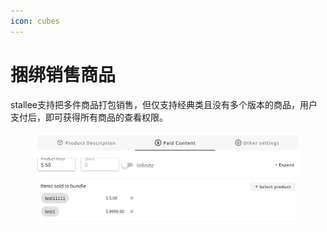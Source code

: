 ```yaml
---
icon: cubes
---
```


# 捆绑销售商品

stallee支持把多件商品打包销售，但仅支持经典类且没有多个版本的商品，用户支付后，即可获得所有商品的查看权限。

<div align="left"><figure><img src="../.gitbook/assets/image.png" alt="" width="563"><figcaption></figcaption></figure></div>
